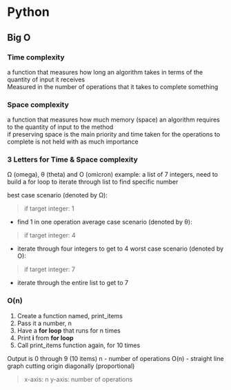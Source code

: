 # Python

## Big O

### Time complexity
a function that measures how long an algorithm takes in terms of the quantity of input it receives\
Measured in the number of operations that it takes to complete something

### Space complexity
a function that measures how much memory (space) an algorithm requires to the quantity of input to the method\
if preserving space is the main priority and time taken for the operations to complete is not held with as much importance

### 3 Letters for Time & Space complexity
Ω (omega), θ (theta) and O (omicron)
example: a list of 7 integers, need to build a for loop to iterate through list to find specific number

best case scenario (denoted by Ω): 
> if target integer: 1
  - find 1 in one operation
average case scenario (denoted by θ):
> if target integer: 4
  - iterate through four integers to get to 4
worst case scenario (denoted by O): 
> if target integer: 7
  - iterate through the entire list to get to 7

### O(n)
1. Create a function named, print_items
2. Pass it a number, n 
3. Have a <b>for loop</b> that runs for n times
4. Print <b>i</b> from <b>for loop</b>
5. Call print_items function again, for 10 times

Output is 0 through 9 (10 items)
n - number of operations
O(n) - straight line graph cutting origin diagonally (proportional)
> x-axis: n
> y-axis: number of operations

